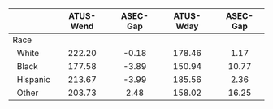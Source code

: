 
|                      |    ATUS-Wend |     ASEC-Gap |    ATUS-Wday |     ASEC-Gap |
| -------------------- | :----------: | :----------: | :----------: | :----------: |
| Race                 |              |              |              |              |
| &nbsp;&nbsp;White    |       222.20 |        -0.18 |       178.46 |         1.17 |
| &nbsp;&nbsp;Black    |       177.58 |        -3.89 |       150.94 |        10.77 |
| &nbsp;&nbsp;Hispanic |       213.67 |        -3.99 |       185.56 |         2.36 |
| &nbsp;&nbsp;Other    |       203.73 |         2.48 |       158.02 |        16.25 |

